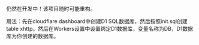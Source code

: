 仍然在开发中！该项目随时可能重构。

用法：先在cloudflare dashboard中创建D1 SQL数据库，然后按照init.sql创建table xhttp。然后在Workers设置中设置绑定D1数据库，变量名称为DB，D1数据库为你创建的数据库。

